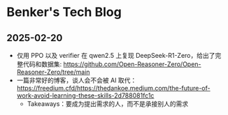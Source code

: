 # Benker's Tech Blog

## 2025-02-20
* 仅用 PPO 以及 verifier 在 qwen2.5 上复现 DeepSeek-R1-Zero，给出了完整代码和数据集: https://github.com/Open-Reasoner-Zero/Open-Reasoner-Zero/tree/main
* 一篇非常好的博客，谈人会不会被 AI 取代：https://freedium.cfd/https://thedankoe.medium.com/the-future-of-work-avoid-learning-these-skills-2d788081fc1c
  * Takeaways：要成为提出需求的人，而不是承接别人的需求

